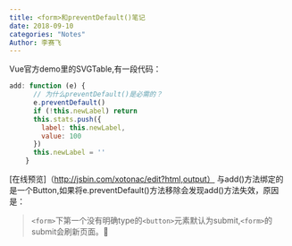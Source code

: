 ```yaml
---
title: <form>和preventDefault()笔记
date: 2018-09-10
categories: "Notes"
Author: 李赛飞
---
```

Vue官方demo里的SVGTable,有一段代码：
```javascript
add: function (e) {
      // 为什么preventDefault()是必需的？
      e.preventDefault()
      if (!this.newLabel) return
      this.stats.push({
        label: this.newLabel,
        value: 100
      })
      this.newLabel = ''
    }
```
[在线预览]（http://jsbin.com/xotonac/edit?html,output）
与add()方法绑定的是一个Button,如果将e.preventDefault()方法移除会发现add()方法失效，原因是：
> `<form>`下第一个没有明确type的`<button>`元素默认为submit,`<form>`的submit会刷新页面。